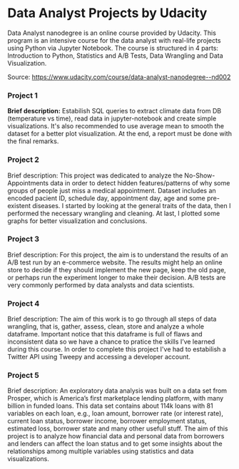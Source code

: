 # Data Analyst Projects by Udacity

Data Analyst nanodegree is an online course provided by Udacity. This program is an intensive course for the data analyst with real-life projects using Python via Jupyter Notebook. The course is structured in 4 parts: Introduction to Python, Statistics and A/B Tests, Data Wrangling and Data Visualization.

Source: https://www.udacity.com/course/data-analyst-nanodegree--nd002

### Project 1

<b>Brief description:</b> Estabilish SQL queries to extract climate data from DB (temperature vs time), read data in jupyter-notebook and create simple visualizations. It's also recommended to use average mean to smooth the dataset for a better plot visualization. At the end, a report must be done with the final remarks.

### Project 2

Brief description: This project was dedicated to analyze the No-Show-Appointments data in order to detect hidden features/patterns of why some groups of people just miss a medical appointment. Dataset includes an encoded pacient ID, schedule day, appointment day, age and some pre-existent diseases. I started by looking at the general traits of the data, then I performed the necessary wrangling and cleaning. At last, I plotted some graphs for better visualization and conclusions.

### Project 3

Brief description: For this project, the aim is to understand the results of an A/B test run by an e-commerce website. The results might help an online store to decide if they should implement the new page, keep the old page, or perhaps run the experiment longer to make their decision. A/B tests are very commonly performed by data analysts and data scientists.

### Project 4

Brief description: The aim of this work is to go through all steps of data wrangling, that is, gather, assess, clean, store and analyze a whole dataframe. Important notice that this dataframe is full of flaws and inconsistent data so we have a chance to pratice the skills I’ve learned during this course. In order to complete this project I've had to estabilish a Twitter API using Tweepy and accessing a developer account.

### Project 5

Brief description: An exploratory data analysis was built on a data set from Prosper, which is America’s first marketplace lending platform, with many billion in funded loans. This data set contains about 114k loans with 81 variables on each loan, e.g., loan amount, borrower rate (or interest rate), current loan status, borrower income, borrower employment status, estimated loss, borrower state and many other usefull stuff. The aim of this project is to analyze how financial data and personal data from borrowers and lenders can affect the loan status and to get some insights about the relationships among multiple variables using statistics and data visualizations.

